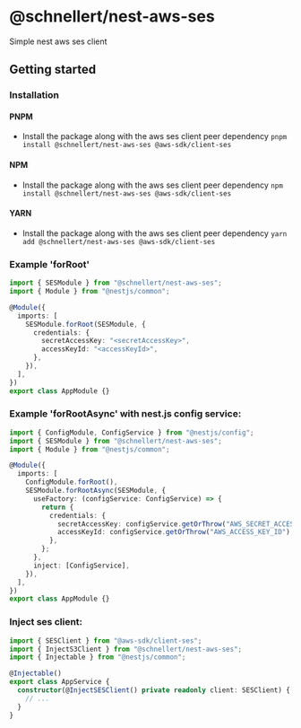 # @schnellert/nest-aws-ses

Simple nest aws ses client

## Getting started

### Installation

#### PNPM

- Install the package along with the aws ses client peer dependency
  `pnpm install @schnellert/nest-aws-ses @aws-sdk/client-ses`

#### NPM

- Install the package along with the aws ses client peer dependency
  `npm install @schnellert/nest-aws-ses @aws-sdk/client-ses`

#### YARN

- Install the package along with the aws ses client peer dependency
  `yarn add @schnellert/nest-aws-ses @aws-sdk/client-ses`

### Example 'forRoot'

```typescript
import { SESModule } from "@schnellert/nest-aws-ses";
import { Module } from "@nestjs/common";

@Module({
  imports: [
    SESModule.forRoot(SESModule, {
      credentials: {
        secretAccessKey: "<secretAccessKey>",
        accessKeyId: "<accessKeyId>",
      },
    }),
  ],
})
export class AppModule {}
```

### Example 'forRootAsync' with nest.js config service:

```typescript
import { ConfigModule, ConfigService } from "@nestjs/config";
import { SESModule } from "@schnellert/nest-aws-ses";
import { Module } from "@nestjs/common";

@Module({
  imports: [
    ConfigModule.forRoot(),
    SESModule.forRootAsync(SESModule, {
      useFactory: (configService: ConfigService) => {
        return {
          credentials: {
            secretAccessKey: configService.getOrThrow("AWS_SECRET_ACCESS_KEY"),
            accessKeyId: configService.getOrThrow("AWS_ACCESS_KEY_ID"),
          },
        };
      },
      inject: [ConfigService],
    }),
  ],
})
export class AppModule {}
```

### Inject ses client:

```typescript
import { SESClient } from "@aws-sdk/client-ses";
import { InjectS3Client } from "@schnellert/nest-aws-ses";
import { Injectable } from "@nestjs/common";

@Injectable()
export class AppService {
  constructor(@InjectSESClient() private readonly client: SESClient) {
    // ...
  }
}
```
